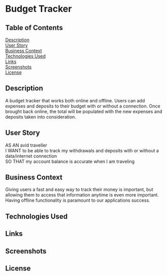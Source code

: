 # Budget Tracker

## Table of Contents

[Description](#description)  
[User Story](#user-story)  
[Business Context](#business-context)  
[Technologies Used](#technologies-used)  
[Links](#links)  
[Screenshots](#screenshots)  
[License](#license)

## Description

A budget tracker that works both online and offline. Users can add expenses and deposits to their budget with or without a connection. Once brought back online, the total will be populated with the new expenses and deposits taken into consideration.

## User Story

AS AN avid traveller  
I WANT to be able to track my withdrawals and deposits with or without a data/internet connection  
SO THAT my account balance is accurate when I am traveling

## Business Context

Giving users a fast and easy way to track their money is important, but allowing them to access that information anytime is even more important. Having offline functionality is paramount to our applications success.

## Technologies Used

## Links

## Screenshots

## License
